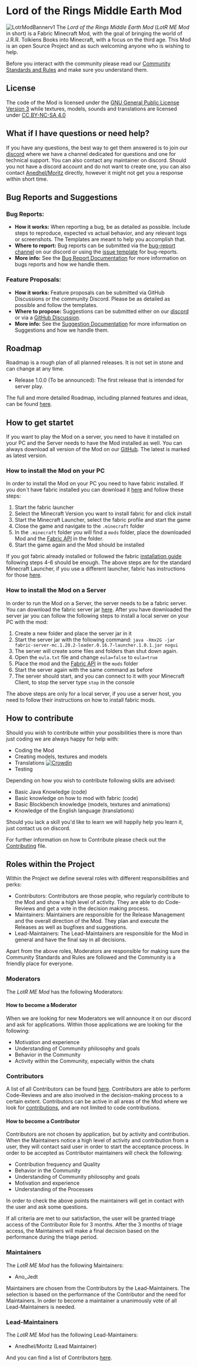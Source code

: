 # Lord of the Rings Middle Earth Mod
![LotrModBannerv1](https://github.com/user-attachments/assets/c0394c6c-ad56-4576-b0dd-dabd99106ab7)
The *Lord of the Rings Middle Earth Mod* (*LotR ME Mod* in short) is a Fabric Minecraft Mod, with the goal of bringing the world of J.R.R. Tolkiens Books into Minecraft, with a focus on the third age. 
This Mod is an open Source Project and as such welcoming anyone who is wishing to help. 

Before you interact with the community please read our [Community Standards and Rules](CODE_OF_CONDUCT.md) and make sure you understand them.

## License
The code of the Mod is licensed under the [GNU General Public License Version 3](LICENSE_GPL) while textures, models, sounds and translations are licensed under [CC BY-NC-SA 4.0](LICENSE_CC-BY-NC-SA)

## What if I have questions or need help?
If you have any questions, the best way to get them answered is to join our [discord](https://discord.com/invite/cQSpXR6bjz) where we have a channel dedicated for questions and one for technical support.
You can also contact any maintainer on discord.
Should you not have a discord account and do not want to create one, you can also contact [Anedhel/Moritz](mailto:moritz_rohleder+lotrmod@outlook.de) directly,
however it might not get you a response within short time.

## Bug Reports and Suggestions
### **Bug Reports:**
- **How it works:** When reporting a bug, be as detailed as possible. Include steps to reproduce, expected vs actual behavior, and any relevant logs or screenshots. The Templates are meant to help you accomplish that.
- **Where to report:** Bug reports can be submitted via the [bug-report channel](https://discord.com/channels/1237739289689985138/1286200697045520405) on our discord or using the [issue template]() for bug-reports.
- **More info:** See the [Bug Report Documentation](https://github.com/Lord-of-the-Rings-Middle-Earth-Mod/Lord-of-the-Rings-Middle-Earth-Mod/discussions/categories/ideas-and-suggestions) for more information on bugs reports and how we handle them.

### **Feature Proposals:**
- **How it works:** Feature proposals can be submitted via GitHub Discussions or the community Discord. Please be as detailed as possible and follow the templates.
- **Where to propose:** Suggestions can be submitted either on our [discord](https://discord.com/channels/1237739289689985138/1283840850144792616) or via a [GitHub Discussion](https://github.com/Lord-of-the-Rings-Middle-Earth-Mod/Lord-of-the-Rings-Middle-Earth-Mod/discussions/categories/ideas-and-suggestions).
- **More info:** See the [Suggestion Documentation](https://github.com/Lord-of-the-Rings-Middle-Earth-Mod/Lord-of-the-Rings-Middle-Earth-Mod/discussions/categories/ideas-and-suggestions) for more information on Suggestions and how we handle them.

## Roadmap
Roadmap is a rough plan of all planned releases. It is not set in stone and can change at any time.
- Release 1.0.0 (To be announced): The first release that is intended for server play.

The full and more detailed Roadmap, including planned features and ideas, can be found [here](ROADMAP.md).

## How to get startet
If you want to play the Mod on a server, you need to have it installed on your PC and the Server needs to have the Mod installed as well.
You can always download all version of the Mod on our [GitHub](https://github.com/Lord-of-the-Rings-Middle-Earth-Mod/Lord-of-the-Rings-Middle-Earth-Mod/releases).
The latest is marked as latest version.

### How to install the Mod on your PC
In order to install the Mod on your PC you need to have fabric installed.
If you don´t have fabric installed you can download it [here](https://fabricmc.net/use/installer/) and follow these steps:
1. Start the fabric launcher
2. Select the Minecraft Version you want to install fabric for and click install
3. Start the Minecraft Launcher, select the fabric profile and start the game
4. Close the game and navigate to the `.minecraft` folder
5. In the `.minecraft` folder you will find a `mods` folder, place the downloaded Mod and the [Fabric API](https://www.curseforge.com/minecraft/mc-mods/fabric-api) in the folder.
6. Start the game again and the Mod should be installed

If you got fabric already installed or followed the fabric [installation guide](https://docs.fabricmc.net/players/installing-fabric) following steps 4-6 should be enough.
The above steps are for the standard Minecraft Launcher, if you use a different launcher, fabric has instructions for those [here](https://fabricmc.net/use/installer/).

### How to install the Mod on a Server
In order to run the Mod on a Server, the server needs to be a fabric server. You can download the fabric server jar [here](https://fabricmc.net/use/server/).
After you have downloaded the server jar you can follow the following steps to install a local server on your PC with the mod:
1. Create a new folder and place the server jar in it
2. Start the server jar with the following command: `java -Xmx2G -jar fabric-server-mc.1.20.2-loader.0.16.7-launcher.1.0.1.jar nogui`
3. The server will create some files and folders than shut down again.
4. Open the `eula.txt` file and change `eula=false` to `eula=true`
5. Place the mod and the [Fabric API](https://www.curseforge.com/minecraft/mc-mods/fabric-api) in the `mods` folder
6. Start the server again with the same command as before
7. The server should start, and you can connect to it with your Minecraft Client, to stop the server type `stop` in the console

The above steps are only for a local server, if you use a server host, you need to follow their instructions on how to install fabric mods.

## How to contribute
Should you wish to contribute within your possibilities there is more than just coding we are always happy for help with:
- Coding the Mod
- Creating models, textures and models 
- Translations [![Crowdin](https://badges.crowdin.net/lord-of-the-rings-middle-earth/localized.svg)](https://crowdin.com/project/lord-of-the-rings-middle-earth)
- Testing

Depending on how you wish to contribute following skills are advised:
- Basic Java Knowledge (code) 
- Basic knowledge on how to mod with fabric (code) 
- Basic Blockbench knowledge (models, textures and animations)
- Knowledge of the English language (translations)

Should you lack a skill you'd like to learn we will happily help you learn it, just contact us on discord. 

For further information on how to Contribute please check out the [Contributing](CONTRIBUTING.md) file.

## Roles within the Project
Within the Project we define several roles with different responsibilities and perks:
- Contributors: Contributors are those people, who regularly contribute to the Mod and show a high level of activity. They are able to do Code-Reviews and get a vote in the decision making process.
- Maintainers: Maintainers are responsible for the Release Management and the overall direction of the Mod. They plan and execute the Releases as well as bugfixes and suggestions.
- Lead-Maintainers: The Lead-Maintainers are responsible for the Mod in general and have the final say in all decisions.

Apart from the above roles, Moderators are responsible for making sure the Community Standards and Rules are followed and the Community is a friendly place for everyone.

### Moderators
The *LotR ME Mod* has the following Moderators:

#### How to become a Moderator
When we are looking for new Moderators we will announce it on our discord and ask for applications.
Within those applications we are looking for the following:
- Motivation and experience
- Understanding of Community philosophy and goals
- Behavior in the Community
- Activity within the Community, especially within the chats

### Contributors
A list of all Contributors can be found [here](CONTRIBUTORS.md).
Contributors are able to perform Code-Reviews and are also involved in the decision-making process to a certain extent.
Contributors can be active in all areas of the Mod where we look for [contributions](#how-to-contribute), and are not limited to code contributions.

#### How to become a Contributor
Contributors are not chosen by application, but by activity and contribution.
When the Maintainers notice a high level of activity and contribution from a user, they will contact said user in order to start the acceptance process.
In order to be accepted as Contributor maintainers will check the following:
- Contribution frequency and Quality
- Behavior in the Community
- Understanding of Community philosophy and goals
- Motivation and experience
- Understanding of the Processes

In order to check the above points the maintainers will get in contact with the user and ask some questions.

If all criteria are met to our satisfaction, the user will be granted triage access of the Contributor Role for 3 months. 
After the 3 months of triage access, the Maintainers will make a final decision based on the performance during the triage period.

### Maintainers
The *LotR ME Mod* has the following Maintainers:
- Ano_Jedt

Maintainers are chosen from the Contributors by the Lead-Maintainers.
The selection is based on the performance of the Contributor and the need for Maintainers.
In order to become a maintainer a unanimously vote of all Lead-Maintainers is needed.

### Lead-Maintainers
The *LotR ME Mod* has the following Lead-Maintainers:
- Anedhel/Moritz (Lead Maintainer)

And you can find a list of Contributors [here](CONTRIBUTORS.md).
